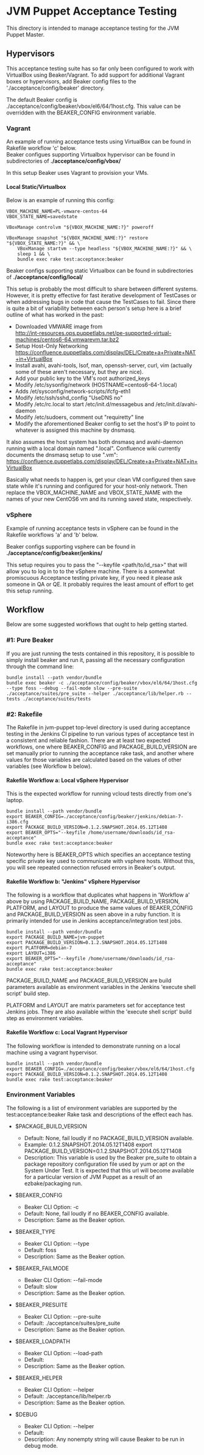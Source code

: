 # JVM Puppet Acceptance Testing

This directory is intended to manage acceptance testing for the JVM Puppet
Master.

## Hypervisors

This acceptance testing suite has so far only been configured to work with
VirtualBox using Beaker/Vagrant. To add support for additional Vagrant boxes or
hypervisors, add Beaker config files to the './acceptance/config/beaker' directory.  
  
The default Beaker config is ./acceptance/config/beaker/vbox/el6/64/1host.cfg. This value
can be overridden with the BEAKER_CONFIG environment variable.

### Vagrant

An example of running acceptance tests using VirtualBox can be found in Rakefile
workflow 'c' below.  
Beaker configues supporting Virtualbox hypervisor can be found in subdirectories
of **./acceptance/config/vbox/**   
  
In this setup Beaker uses Vagrant to provision your VMs. 

#### Local Static/Virtualbox

Below is an example of running this config:

    VBOX_MACHINE_NAME=PL-vmware-centos-64
    VBOX_STATE_NAME=savedstate
    
    VBoxManage controlvm "${VBOX_MACHINE_NAME:?}" poweroff
    
    VBoxManage snapshot "${VBOX_MACHINE_NAME:?}" restore "${VBOX_STATE_NAME:?}" && \
        VBoxManage startvm --type headless "${VBOX_MACHINE_NAME:?}" && \
        sleep 1 && \
        bundle exec rake test:acceptance:beaker

Beaker configs supporting static Virtualbox can be found in subdirectories of
**./acceptance/config/local/**  
  
This setup is probably the most difficult to share between different systems.
However, it is pretty effective for fast iterative development of TestCases or
when addressing bugs in code that cause the TestCases to fail. Since there is
quite a bit of variability between each person's setup here is a brief outline
of what has worked in the past:

* Downloaded VMWARE image from  
http://int-resources.ops.puppetlabs.net/pe-supported-virtual-machines/centos6-64.vmwarevm.tar.bz2
* Setup Host-Only Networking  
https://confluence.puppetlabs.com/display/DEL/Create+a+Private+NAT+in+VirtualBox
* Install avahi, avahi-tools, lsof, man, openssh-server, curl, vim (actually
some of these aren't necessary, but they are nice).
* Add your public key to the VM's root authorized_keys
* Modify /etc/sysonfig/network (HOSTNAME=centos6-64-1.local)
* Adds /et/sysconfig/network-scripts/ifcfg-eth1
* Modify /etc/ssh/sshd_config "UseDNS no"
* Modify /etc/rc.local to start /etc/init.d/messagebus and /etc/init.d/avahi-daemon
* Modify /etc/sudoers, comment out "requiretty" line
* Modify the aforementioned Beaker config to set the host's IP to point to
whatever is assigned this machine by dnsmasq.

It also assumes the host system has both dnsmasq and avahi-daemon running with
a local domain named ".local". Confluence wiki currently documents the dnsmasq
setup to use ".vm":  
https://confluence.puppetlabs.com/display/DEL/Create+a+Private+NAT+in+VirtualBox

Basically what needs to happen is, get your clean VM configured then save state
while it's running and configured for your host-only network. Then replace the
VBOX_MACHINE_NAME and VBOX_STATE_NAME with the names of your new CentOS6 vm and
its running saved state, respectively. 

### vSphere

Example of running acceptance tests in vSphere can be found in the Rakefile
workflows 'a' and 'b' below.  
  
Beaker configs supporting vsphere can be found in **./acceptance/config/beaker/jenkins/**
  
This setup requires you to pass the "--keyfile <path/to/id_rsa>" that will
allow you to log in to to the vSphere machine. There is a somewhat promiscuous
Acceptance testing private key, if you need it please ask someone in QA or QE.
It probably requires the least amount of effort to get this setup running.

## Workflow

Below are some suggested workflows that ought to help getting started.

### #1: Pure Beaker

If you are just running the tests contained in this repository, it is possible
to simply install beaker and run it, passing all the necessary configuration
through the command line:

    bundle install --path vendor/bundle
    bundle exec beaker -c ./acceptance/config/beaker/vbox/el6/64/1host.cfg --type foss --debug --fail-mode slow --pre-suite ./acceptance/suites/pre_suite --helper ./acceptance/lib/helper.rb --tests ./acceptance/suites/tests

### #2: Rakefile

The Rakefile in jvm-puppet top-level directory is used during acceptance testing
in the Jenkins CI pipeline to run various types of acceptance test in a
consistent and reliable fashion. There are at least two expected workflows, one
where BEAKER_CONFIG and PACKAGE_BUILD_VERSION are set manually prior to running the
acceptance rake task, and another where values for those variables are
calculated based on the values of other variables (see Workflow b below).

#### Rakefile Workflow a: Local vSphere Hypervisor

This is the expected workflow for running vcloud tests directly from one's
laptop.

    bundle install --path vendor/bundle
    export BEAKER_CONFIG=./acceptance/config/beaker/jenkins/debian-7-i386.cfg
    export PACKAGE_BUILD_VERSION=0.1.2.SNAPSHOT.2014.05.12T1408
    export BEAKER_OPTS="--keyfile /home/username/downloads/id_rsa-acceptance"
    bundle exec rake test:acceptance:beaker 

Noteworthy here is BEAKER_OPTS which specifies an acceptance testing specific
private key used to communicate with vsphere hosts. Without this, you will see
repeated connection refused errors in Beaker's output.

#### Rakefile Workflow b: "Jenkins" vSphere Hypervisor

The following is a workflow that duplicates what happens in 'Workflow a' above
by using PACKAGE_BUILD_NAME, PACKAGE_BUILD_VERSION, PLATFORM, and LAYOUT to
produce the same values of BEAKER_CONFIG and PACKAGE_BUILD_VERSION as seen above
in a ruby function. It is primarily intended for use in Jenkins
acceptance/integration test jobs.

    bundle install --path vendor/bundle
    export PACKAGE_BUILD_NAME=jvm-puppet
    export PACKAGE_BUILD_VERSION=0.1.2.SNAPSHOT.2014.05.12T1408
    export PLATFORM=debian-7
    export LAYOUT=i386
    export BEAKER_OPTS="--keyfile /home/username/downloads/id_rsa-acceptance"
    bundle exec rake test:acceptance:beaker 

PACKAGE_BUILD_NAME and PACKAGE_BUILD_VERSION are build parameters available as
environment variables in the Jenkins 'execute shell script' build step.

PLATFORM and LAYOUT are matrix parameters set for acceptance test Jenkins jobs.
They are also available within the 'execute shell script' build step as
environment variables.

#### Rakefile Workflow c: Local Vagrant Hypervisor

The following workflow is intended to demonstrate running on a local machine
using a vagrant hypervisor.

    bundle install --path vendor/bundle
    export BEAKER_CONFIG=./acceptance/config/beaker/vbox/el6/64/1host.cfg
    export PACKAGE_BUILD_VERSION=0.1.2.SNAPSHOT.2014.05.12T1408
	bundle exec rake test:acceptance:beaker

### Environment Variables
The following is a list of environment variables are supported by the
test:acceptance:beaker Rake task and descriptions of the effect each has.

* $PACKAGE_BUILD_VERSION
  * Default: None, fail loudly if no PACKAGE_BUILD_VERSION available.
  * Example: 0.1.2.SNAPSHOT.2014.05.12T1408
    export PACKAGE_BUILD_VERSION=0.1.2.SNAPSHOT.2014.05.12T1408
  * Description: This variable is used by the Beaker pre_suite to obtain a
  package repository configuration file used by yum or apt on the System Under
  Test. It is expected that this url will become available for a particular
  version of JVM Puppet as a result of an ezbake/packaging run.

* $BEAKER_CONFIG 
  * Beaker CLI Option: -c 
  * Default: None, fail loudly if no BEAKER_CONFIG available.
  * Description: Same as the Beaker option.

* $BEAKER_TYPE 
  * Beaker CLI Option: --type 
  * Default: foss 
  * Description: Same as the Beaker option.

* $BEAKER_FAILMODE 
  * Beaker CLI Option: --fail-mode 
  * Default: slow 
  * Description: Same as the Beaker option.

* $BEAKER_PRESUITE 
  * Beaker CLI Option: --pre-suite 
  * Default: ./acceptance/suites/pre_suite 
  * Description: Same as the Beaker option.

* $BEAKER_LOADPATH 
  * Beaker CLI Option: --load-path 
  * Default: 
  * Description: Same as the Beaker option.

* $BEAKER_HELPER 
  * Beaker CLI Option: --helper 
  * Default: ./acceptance/lib/helper.rb 
  * Description: Same as the Beaker option.

* $DEBUG 
  * Beaker CLI Option: --helper 
  * Default:  
  * Description: Any nonempty string will cause Beaker to be run in debug mode.

